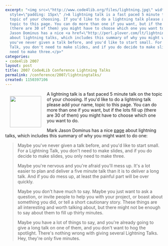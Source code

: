 ```yaml
---
excerpt: "<img src=\"http://www.code4lib.org/files/lightning.jpg\" width=\"100\" align=\"left\"
  style=\"padding: 15px\" />A lightning talk is a fast paced 5 minute talk on the
  topic of your choosing. If you'd like to do a lightning talk please add your name,
  topic to this page. You can do more than one if you want, but if the lots fill up
  (there are 30 of them) you might have to choose which one you want to do.\r\n\r\nMark
  Jason Dominus has a nice <a href=\"http://perl.plover.com/lt/lightning-talks.html\">page</a>
  about lightning talks, which includes this summary of why you might want to do one:\r\n\r\n<blockquote>\r\n<p>Maybe
  you've never given a talk before, and you'd like to start small. For a Lightning
  Talk, you don't need to make slides, and if you do decide to make slides, you only
  need to make three.</p>"
categories:
- code4lib 2007
layout: post
title: 2007 Code4Lib Conference Lightning Talks
permalink: /conference/2007/lightningtalks/
created: 1150397106
---
```

<img src="http://www.code4lib.org/files/lightning.jpg" width="100" align="left" style="padding: 15px" />A lightning talk is a fast paced 5 minute talk on the topic of your choosing. If you'd like to do a lightning talk please add your name, topic to this page. You can do more than one if you want, but if the lots fill up (there are 30 of them) you might have to choose which one you want to do.

Mark Jason Dominus has a nice <a href="http://perl.plover.com/lt/lightning-talks.html">page</a> about lightning talks, which includes this summary of why you might want to do one:

<blockquote>
<p>Maybe you've never given a talk before, and you'd like to start small. For a Lightning Talk, you don't need to make slides, and if you do decide to make slides, you only need to make three.</p>

<p>Maybe you're nervous and you're afraid you'll mess up. It's a lot easier to plan and deliver a five minute talk than it is to deliver a long talk. And if you do mess up, at least the painful part will be over quickly.</p>

<p>Maybe you don't have much to say. Maybe you just want to ask a question, or invite people to help you with your project, or boast about something you did, or tell a short cautionary story. These things are all interesting and worth talking about, but there might not be enough to say about them to fill up thirty minutes.</p>

<p>Maybe you have a lot of things to say, and you're already going to give a long talk on one of them, and you don't want to hog the spotlight. There's nothing wrong with giving several Lightning Talks. Hey, they're only five minutes.</p>
</blockquote>
